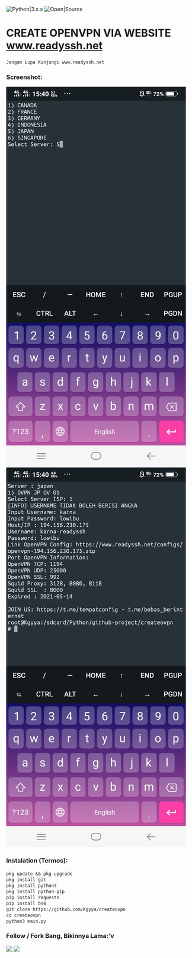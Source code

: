 ![Python|3.x.x](https://img.shields.io/badge/Python-3.x.x-blue.svg)
![Open|Source](https://img.shields.io/badge/Open-Source-red.svg)

# CREATE OPENVPN VIA WEBSITE www.readyssh.net
```
Jangan Lupa Kunjungi www.readyssh.net
```

### Screenshot:
![ngentod](https://github.com/Kgyya/createovpn/blob/main/ss_ovpn_2.jpg)
![yametteh](https://github.com/Kgyya/createovpn/blob/main/ss_ovpn.jpg)
### Instalation (Termos):
```
pkg update && pkg upgrade
pkg install git
pkg install python3
pkg install python-pip
pip install requests
pip install bs4
git clone https://github.com/Kgyya/createovpn
cd createovpn
python3 main.py
```
### Follow / Fork Bang, Bikinnya Lama:'v
<p align="left">
  <a href="https://github.com/Kgyya" target="_blank"><img src="https://img.shields.io/badge/Github-Kgyya-green?style=for-the-badge&logo=github"></a>
  <a href="https://www.instagram.com/kgyya_" target="_blank"><img src="https://img.shields.io/badge/IG-%40kgyya_-red?style=for-the-badge&logo=instagram"></a>
</p>
